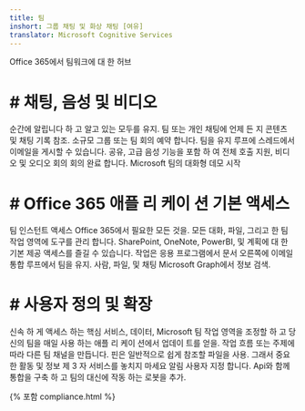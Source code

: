 ```yaml
---
title: 팀
inshort: 그룹 채팅 및 화상 채팅 [여유]
translator: Microsoft Cognitive Services
---
```



Office 365에서 팀워크에 대 한 허브 

# # 채팅, 음성 및 비디오
순간에 알립니다 하 고 알고 있는 모두를 유지. 팀 또는 개인 채팅에 언제 든 지 콘텐츠 및 채팅 기록 참조. 소규모 그룹 또는 팀 회의 예약 합니다. 팀을 유지 루프에 스레드에서 이메일을 게시할 수 있습니다. 공유, 고급 음성 기능을 포함 하 여 전체 호출 지원, 비디오 및 오디오 회의 회의 완료 합니다. 
Microsoft 팀의 대화형 데모 시작 

# # Office 365 애플 리 케이 션 기본 액세스
팀 인스턴트 액세스 Office 365에서 필요한 모든 것을. 모든 대화, 파일, 그리고 한 팀 작업 영역에 도구를 관리 합니다. SharePoint, OneNote, PowerBI, 및 계획에 대 한 기본 제공 액세스를 즐길 수 있습니다. 작업은 응용 프로그램에서 문서 오른쪽에 이메일 통합 루프에서 팀을 유지. 사람, 파일, 및 채팅 Microsoft Graph에서 정보 검색. 

# # 사용자 정의 및 확장
신속 하 게 액세스 하는 핵심 서비스, 데이터, Microsoft 팀 작업 영역을 조정할 하 고 당신의 팀을 매일 사용 하는 애플 리 케이 션에서 업데이 트를 얻을. 작업 흐름 또는 주제에 따라 다른 팀 채널을 만듭니다. 핀은 일반적으로 쉽게 참조할 파일을 사용. 그래서 중요 한 활동 및 정보 제 3 자 서비스를 놓치지 마세요 알림 사용자 지정 합니다. Api와 함께 통합을 구축 하 고 팀의 대신에 작동 하는 로봇을 추가. 




{% 포함 compliance.html %}

